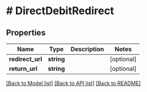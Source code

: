 # # DirectDebitRedirect

## Properties

Name | Type | Description | Notes
------------ | ------------- | ------------- | -------------
**redirect_url** | **string** |  | [optional] 
**return_url** | **string** |  | [optional] 

[[Back to Model list]](../../README.md#documentation-for-models) [[Back to API list]](../../README.md#documentation-for-api-endpoints) [[Back to README]](../../README.md)


